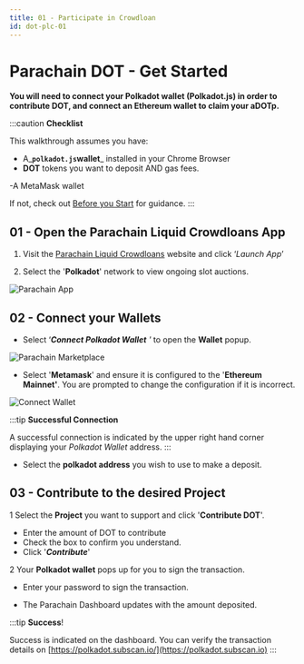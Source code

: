 ```yaml
---
title: 01 - Participate in Crowdloan
id: dot-plc-01
---
```


# Parachain DOT - Get Started

**You will need to connect your Polkadot wallet (Polkadot.js) in order to contribute DOT, and connect an Ethereum wallet to claim your aDOTp.**

:::caution **Checklist**

This walkthrough assumes you have: 
- A_**`polkadot.js`wallet**_ installed in your Chrome Browser
- **DOT** tokens you want to deposit AND gas fees.

-A MetaMask wallet

If not, check out [Before you Start](dot-plc-00.md) for guidance.
:::

## 01 - Open the Parachain Liquid Crowdloans App

1. Visit the [Parachain Liquid Crowdloans](https://stakefi.ankr.com/parachain-bonds) website and click ‘_Launch App_’

2. Select the '**Polkadot**'  network to view ongoing slot auctions.

![Parachain App](@site/static/img/parachain-app.png)

## 02 - Connect your Wallets

- Select ‘_**Connect Polkadot Wallet** '_ to open the **Wallet** popup.

![Parachain Marketplace](@site/static/img/parachain-market.png)

-  Select '**Metamask**' and ensure it is configured to the '**Ethereum Mainnet'**. You are prompted to change the configuration if it is incorrect.

![Connect Wallet](@site/static/img/connect-wallet.png)

:::tip **Successful Connection**

A successful connection is indicated by the upper right hand corner displaying your _Polkadot Wallet_ address.
:::

- Select the **polkadot address** you wish to use to make a deposit.


## 03 - Contribute to the desired Project

1 Select the **Project** you want to support and click '**Contribute DOT**'. 
- Enter the amount of DOT to contribute
- Check the box to confirm you understand.
- Click '_**Contribute**_'


2 Your **Polkadot wallet** pops up for you to sign the transaction.

* Enter your password to sign the transaction.

* The Parachain Dashboard updates with the amount deposited.

:::tip **Success**!

Success is indicated on the dashboard. You can verify the transaction details on  [https://polkadot.subscan.io/](https://polkadot.subscan.io)
:::
